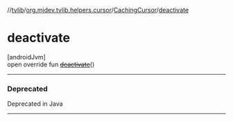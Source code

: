 //[tvlib](../../../index.md)/[org.mjdev.tvlib.helpers.cursor](../index.md)/[CachingCursor](index.md)/[deactivate](deactivate.md)

# deactivate

[androidJvm]\
open override fun [~~deactivate~~](deactivate.md)()

---

### Deprecated

Deprecated in Java

---
